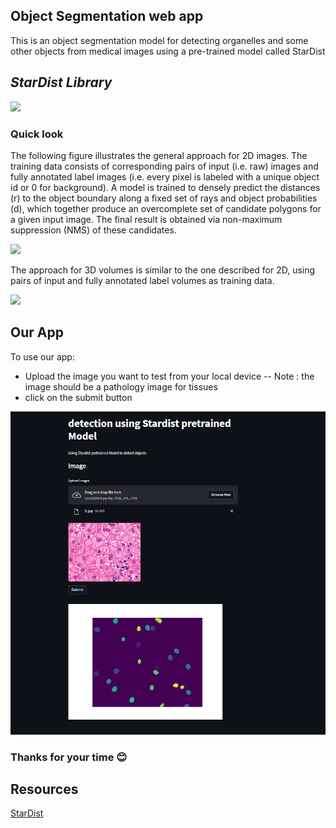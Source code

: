 ## Object Segmentation web app
This is an object segmentation model for detecting organelles and some other objects from medical images using a pre-trained model called StarDist

## *StarDist Library*
![](https://github.com/stardist/stardist/raw/master/images/stardist_overview.png)

### Quick look

The following figure illustrates the general approach for 2D images. The training data consists of corresponding pairs of input (i.e. raw) images and fully annotated label images (i.e. every pixel is labeled with a unique object id or 0 for background).
A model is trained to densely predict the distances (r) to the object boundary along a fixed set of rays and object probabilities (d), which together produce an overcomplete set of candidate polygons for a given input image. The final result is obtained via non-maximum suppression (NMS) of these candidates.

![](https://github.com/stardist/stardist/raw/master/images/overview_2d.png)

The approach for 3D volumes is similar to the one described for 2D, using pairs of input and fully annotated label volumes as training data.

![](https://github.com/stardist/stardist/raw/master/images/overview_3d.png)

## Our App
To use our app:
- Upload the image you want to test from your local device
 -- Note : the image should be a pathology image for tissues
- click on the submit button

![](https://github.com/DevMed22/Summer-training-22/blob/main/AI/CellOrganelles-ObjectSegmentation/images/star.png)

### Thanks for your time 😊

## Resources
[StarDist](https://github.com/stardist/stardist)

